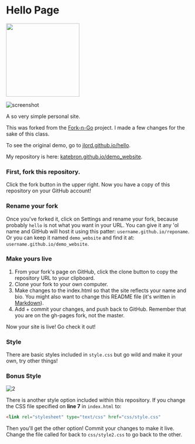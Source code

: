 # Hello Page

<img src="https://raw.githubusercontent.com/jlord/forkngo/gh-pages/badges/cobalt.png" width="200">

![screenshot](screenshot.png)

A so very simple personal site.

This was forked from the  [Fork-n-Go](http://jlord.github.io/forkngo) project. I made a few changes for the 
sake of this class.

To see the original demo, go to [jlord.github.io/hello](http://jlord.github.io/hello).

My repository is here: [katebron.github.io/demo_website](https://katebron.github.io/demo_website/).



### First, fork this repository.

Click the fork button in the upper right. Now you have a copy of this repository on your GitHub account!

### Rename your fork

Once you've forked it, click on Settings and rename your fork, because probably `hello` is not what you want in your URL.
You can give it any 'ol name and GitHub will host it using this patter: `username.github.io/reponame`. Or you can keep it named `demo_website` and find it at: `username.github.io/demo_website`.

### Make yours live

1. From your fork's page on GitHub, click the clone button to copy the repository URL to your clipboard.
2. Clone your fork to your own computer.
3. Make changes to the index.html so that the site reflects your name and bio. You might also want to change this README file (it's written in [Markdown](https://github.com/adam-p/markdown-here/wiki/Markdown-Cheatsheet)).
4. Add + commit your changes, and push back to GitHub. Remember that you are on the gh-pages fork, not the master.

Now your site is live! Go check it out!


### Style

There are basic styles included in `style.css` but go wild and make it your own, try other things!

### Bonus Style

![2](screenshot2.png)

There is another style option included within this repository. If you change the CSS file specified on **line 7** in `index.html` to:

```HTML
<link rel="stylesheet" type="text/css" href="css/style.css"
```

Then you'll get the other option! Commit your changes to make it live. Change the file called for back to `css/style2.css` to go back to the other.
